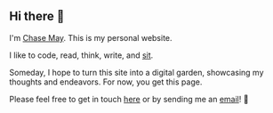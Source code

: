 ## Hi there 👋

I'm [Chase May](https://github.com/clmay). This is my personal website.

I like to code, read, think, write, and [sit](https://www.sotozen.com/eng/practice/zazen/advice/fukanzanzeng.html).

Someday, I hope to turn this site into a digital garden, showcasing my thoughts and endeavors. For now, you get this page.

Please feel free to get in touch [here](https://github.com/clmay/clmay/discussions/categories/say-hello) or by sending
me an [email](mailto:hello@clm.dev)! 🙏
